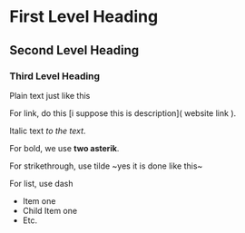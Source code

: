 # First Level Heading
## Second Level Heading
### Third Level Heading

Plain text just like this

For link, do this
[i suppose this is description]( website link ).

Italic text _to the text_.

For bold, we use **two asterik**.

For strikethrough, use tilde ~yes it is done like this~

For list, use dash
- Item one
 - Child Item one
- Etc.
